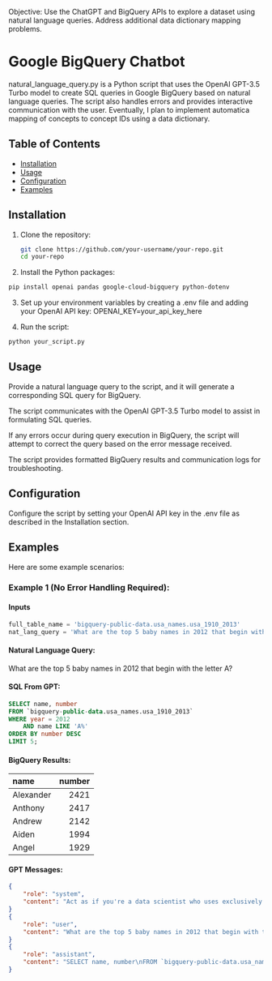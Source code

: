 Objective: Use the ChatGPT and BigQuery APIs to explore a dataset using natural language queries. Address additional data dictionary mapping problems.

# Google BigQuery Chatbot

natural_language_query.py is a Python script that uses the OpenAI GPT-3.5 Turbo model to create SQL queries in Google BigQuery based on natural language queries. The script also handles errors and provides interactive communication with the user. Eventually, I plan to implement automatica mapping of concepts to concept IDs using a data dictionary.

## Table of Contents

- [Installation](#installation)
- [Usage](#usage)
- [Configuration](#configuration)
- [Examples](#examples)

## Installation

1. Clone the repository:

   ```bash
   git clone https://github.com/your-username/your-repo.git
   cd your-repo
   ```

2. Install the Python packages:

```bash
pip install openai pandas google-cloud-bigquery python-dotenv
```

3. Set up your environment variables by creating a .env file and adding your OpenAI API key:
OPENAI_KEY=your_api_key_here

4. Run the script:
```bash
python your_script.py
```

## Usage
Provide a natural language query to the script, and it will generate a corresponding SQL query for BigQuery.

The script communicates with the OpenAI GPT-3.5 Turbo model to assist in formulating SQL queries.

If any errors occur during query execution in BigQuery, the script will attempt to correct the query based on the error message received.

The script provides formatted BigQuery results and communication logs for troubleshooting.

## Configuration
Configure the script by setting your OpenAI API key in the .env file as described in the Installation section.

## Examples
Here are some example scenarios:

### Example 1 (No Error Handling Required):

#### Inputs
```python
full_table_name = 'bigquery-public-data.usa_names.usa_1910_2013'
nat_lang_query = 'What are the top 5 baby names in 2012 that begin with the letter A?'
```

#### Natural Language Query:

What are the top 5 baby names in 2012 that begin with the letter A?

 
#### SQL From GPT:

```sql
SELECT name, number
FROM `bigquery-public-data.usa_names.usa_1910_2013`
WHERE year = 2012
    AND name LIKE 'A%'
ORDER BY number DESC
LIMIT 5;
```

#### BigQuery Results:

| name      |   number |
|:----------|---------:|
| Alexander |     2421 |
| Anthony   |     2417 |
| Andrew    |     2142 |
| Aiden     |     1994 |
| Angel     |     1929 |


#### GPT Messages:

```JSON
{
    "role": "system",
    "content": "Act as if you're a data scientist who uses exclusively GoogleSQL syntax in BigQuery. \nNote that in 2021, GoogleSQL was called Google Standard SQL.\n\nYou have a BigQuery table named bigquery-public-data:usa_names.usa_1910_2013 with the following schema:\n```[SchemaField('state', 'STRING', 'NULLABLE', None, '2-digit state code', (), None), SchemaField('gender', 'STRING', 'NULLABLE', None, 'Sex (M=male or F=female)', (), None), SchemaField('year', 'INTEGER', 'NULLABLE', None, '4-digit year of birth', (), None), SchemaField('name', 'STRING', 'NULLABLE', None, 'Given name of a person at birth', (), None), SchemaField('number', 'INTEGER', 'NULLABLE', None, 'Number of occurrences of the name', (), None)]```\n\nThe first rows look like this: \n```  state gender  year     name  number\n0    AL      F  1910    Sadie      40\n1    AL      F  1910     Mary     875\n2    AR      F  1910     Vera      39\n3    AR      F  1910    Marie      78\n4    AR      F  1910  Lucille      66```\n\nBased on this data, write a SQL query to answer my questions.\nReturn the SQL query ONLY so that it will be executable in BigQuery.\nDo not include any additional explanation.\nRemember that table names must be in the form of `project.dataset_id.table_id` in a GoogleSQL query.\n"
}
{
    "role": "user",
    "content": "What are the top 5 baby names in 2012 that begin with the letter A?"
}
{
    "role": "assistant",
    "content": "SELECT name, number\nFROM `bigquery-public-data.usa_names.usa_1910_2013`\nWHERE year = 2012\n    AND name LIKE 'A%'\nORDER BY number DESC\nLIMIT 5;"
}
```
